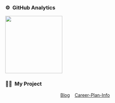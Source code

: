 ### ⚙️ &nbsp;GitHub Analytics

<p align="left">
<a href="https://github.com/BennyJane">
  <img height="180em" src="https://github-readme-stats-eight-theta.vercel.app/api?username=BennyJane&show_icons=true&theme=algolia&include_all_commits=true&count_private=true"/>
<!--   <img height="180em" src="https://github-readme-stats-eight-theta.vercel.app/api/top-langs/?username=BennyJane&layout=compact&langs_count=8&theme=algolia"/> -->
</a>
</p>

### 🤝🏻 &nbsp;My Project

<p align="center">
  <a href="http://pygorun.com/">Blog</a>
  &nbsp;&nbsp;
  <a href="http://career.pygorun.com">Career-Plan-Info</a>

</p>
